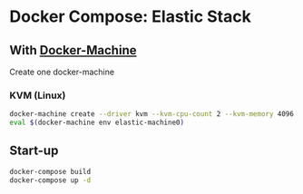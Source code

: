 # Docker Compose: Elastic Stack


## With [Docker-Machine](https://docs.docker.com/machine/)

Create one docker-machine

### KVM (Linux)

```bash
docker-machine create --driver kvm --kvm-cpu-count 2 --kvm-memory 4096 elastic-machine0
eval $(docker-machine env elastic-machine0)
```

## Start-up

```bash
docker-compose build
docker-compose up -d
```
